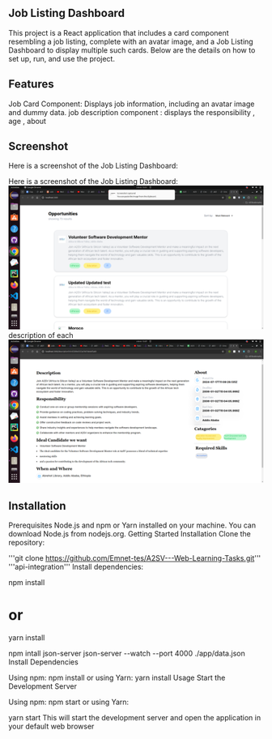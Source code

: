 ## Job Listing Dashboard
This project is a React application that includes a card component resembling a job listing, complete with an avatar image, and a Job Listing Dashboard to display multiple such cards. Below are the details on how to set up, run, and use the project.

## Features
Job Card Component: Displays job information, including an avatar image and dummy data.
job description component : displays the responsibility , age , about
## Screenshot

Here is a screenshot of the Job Listing Dashboard:


Here is a screenshot of the Job Listing Dashboard:
![First Screenshot](./public/firs.png)
description of each 
![Second Screenshot](./public/second.png)


## Installation
Prerequisites
Node.js and npm or Yarn installed on your machine. You can download Node.js from nodejs.org.
Getting Started
Installation
Clone the repository:

'''git clone https://github.com/Emnet-tes/A2SV---Web-Learning-Tasks.git'''
'''api-integration'''
Install dependencies:

npm install
# or
yarn install

npm intall json-server
json-server --watch --port 4000 ./app/data.json
Install Dependencies

Using npm:
npm install
or using Yarn:
yarn install
Usage
Start the Development Server

Using npm:
npm start
or using Yarn:

yarn start
This will start the development server and open the application in your default web browser 
